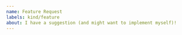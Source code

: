 ```yaml
---
name: Feature Request
labels: kind/feature
about: I have a suggestion (and might want to implement myself)!
---
```


<!--
If this is a FEATURE REQUEST, request format does not matter!
-->